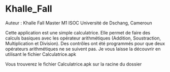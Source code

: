 # Khalle_Fall

Auteur : Khalle Fall Master M1 ISOC Université de Dschang, Cameroun

Cette application est une simple calculatrice. Elle permet de faire des calculs basiques avec les opérateur arithmétiques
(Addition, Soustraction, Multiplication et Division). Des contrôles ont été programmés pour que deux opérateurs arithmétiques ne se suivent pas.
Je vous laisse la découvrir en utilisant le fichier Calculatrice.apk 

Vous trouverez le fichier Calculatrice.apk sur la racine du dossier
